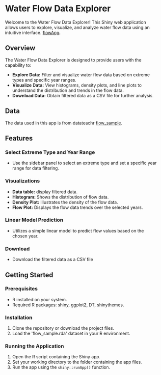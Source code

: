 # Water Flow Data Explorer

Welcome to the Water Flow Data Explorer! This Shiny web application allows users to explore, visualize, and analyze water flow data using an intuitive interface.
[flowApp](https://yuehaowang.shinyapps.io/flowApp/).

## Overview

The Water Flow Data Explorer is designed to provide users with the capability to:

- **Explore Data:** Filter and visualize water flow data based on extreme types and specific year ranges.
- **Visualize Data:** View histograms, density plots, and line plots to understand the distribution and trends in the flow data.
- **Download Data:** Obtain filtered data as a CSV file for further analysis.

## Data

The data used in this app is from datateachr [flow_sample](https://github.com/UBC-MDS/datateachr).



## Features

### Select Extreme Type and Year Range

- Use the sidebar panel to select an extreme type and set a specific year range for data filtering.

### Visualizations

- **Data table:** display filtered data.
- **Histogram:** Shows the distribution of flow data.
- **Density Plot:** Illustrates the density of the flow data.
- **Flow Plot:** Displays the flow data trends over the selected years.

### Linear Model Prediction

- Utilizes a simple linear model to predict flow values based on the chosen year.

### Download

- Download the filtered data as a CSV file

## Getting Started

### Prerequisites

- R installed on your system.
- Required R packages: shiny, ggplot2, DT, shinythemes.

### Installation

1. Clone the repository or download the project files.
2. Load the 'flow_sample.rda' dataset in your R environment.

### Running the Application

1. Open the R script containing the Shiny app.
2. Set your working directory to the folder containing the app files.
3. Run the app using the `shiny::runApp()` function.


